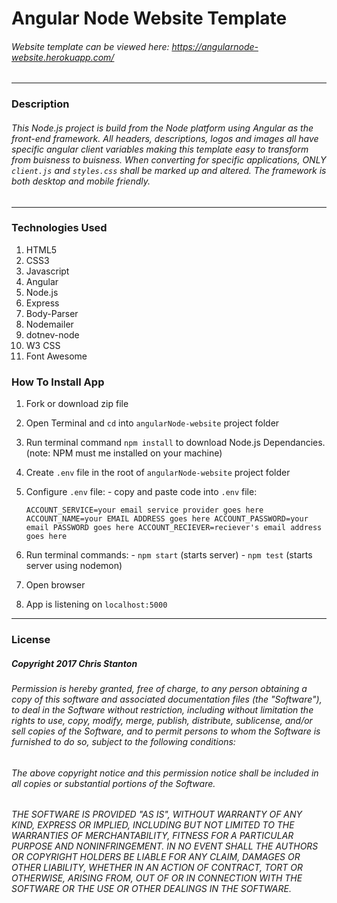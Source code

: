 
# Angular Node Website Template

###### *Website template can be viewed here*: https://angularnode-website.herokuapp.com/

---

### Description
######   This Node.js project is build from the Node platform using Angular as the front-end framework.  All headers, descriptions, logos and images all have specific angular client variables making this template easy to transform from buisness to buisness. When converting for specific applications, ONLY ``client.js`` and ``styles.css`` shall be marked up and altered.  The framework is both desktop and mobile friendly.

---

### Technologies Used
  1. HTML5
  2. CSS3
  3. Javascript
  4. Angular
  5. Node.js
  6. Express
  7. Body-Parser
  8. Nodemailer
  9. dotnev-node
  10. W3 CSS
  11. Font Awesome

### How To Install App
  1. Fork or download zip file
  2. Open Terminal and ``cd`` into ``angularNode-website`` project folder
  3. Run terminal command ``npm install`` to download Node.js Dependancies. (note: NPM must me installed on your machine)
  4. Create ``.env`` file in the root of ``angularNode-website`` project folder
  5. Configure ``.env`` file:
    - copy and paste code into ``.env`` file:

      ``
      ACCOUNT_SERVICE=your email service provider goes here
      ACCOUNT_NAME=your EMAIL ADDRESS goes here
      ACCOUNT_PASSWORD=your email PASSWORD goes here
      ACCOUNT_RECIEVER=reciever's email address goes here
      ``
  6. Run terminal commands:
    - ``npm start`` (starts server)
    - ``npm test`` (starts server using nodemon)
  7. Open browser
  8. App is listening on ``localhost:5000``

---

### License
##### Copyright 2017 Chris Stanton

###### Permission is hereby granted, free of charge, to any person obtaining a copy of this software and associated documentation files (the "Software"), to deal in the Software without restriction, including without limitation the rights to use, copy, modify, merge, publish, distribute, sublicense, and/or sell copies of the Software, and to permit persons to whom the Software is furnished to do so, subject to the following conditions:

###### The above copyright notice and this permission notice shall be included in all copies or substantial portions of the Software.

###### THE SOFTWARE IS PROVIDED "AS IS", WITHOUT WARRANTY OF ANY KIND, EXPRESS OR IMPLIED, INCLUDING BUT NOT LIMITED TO THE WARRANTIES OF MERCHANTABILITY, FITNESS FOR A PARTICULAR PURPOSE AND NONINFRINGEMENT. IN NO EVENT SHALL THE AUTHORS OR COPYRIGHT HOLDERS BE LIABLE FOR ANY CLAIM, DAMAGES OR OTHER LIABILITY, WHETHER IN AN ACTION OF CONTRACT, TORT OR OTHERWISE, ARISING FROM, OUT OF OR IN CONNECTION WITH THE SOFTWARE OR THE USE OR OTHER DEALINGS IN THE SOFTWARE.
